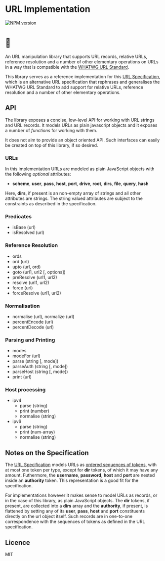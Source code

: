 URL Implementation
==================

[![NPM version][npm-image]][npm-url]

[npm-image]: https://img.shields.io/npm/v/spec-url.svg
[npm-url]: https://npmjs.org/package/spec-url

# 🌲

An URL manipulation library that supports URL records, relative URLs, reference resolution and a number of other elementary operations on URLs in a way that is compatible with the [WHATWG URL Standard][wwg].

This library serves as a reference implementation for this [URL Specification][url-spec], which is an alternative URL specification that rephrases and generalises the WHATWG URL Standard to add support for relative URLs, reference resolution and a number of other elementary operations. 

[url-spec]: https://alwinb.github.io/url-specification/
[url-spec-model]: https://alwinb.github.io/url-specification/#url-model
[wwg]: https://url.spec.whatwg.org/

API
---

The library exposes a concise, low-level API for working with URL strings and URL records. It models URLs as plain javascript objects and it exposes a number of _functions_ for working with them.

It does not aim to provide an object oriented API. Such interfaces can easily be created on top of this library, if so desired.

### URLs

In this implementation URLs are modeled as plain JavaScript objects with the following _optional_ attributes:

* **scheme**, **user**, **pass**, **host**, **port**, **drive**, **root**, **dirs**, **file**, **query**, **hash**

Here, **dirs**, if present is an non-empty array of strings and all other attributes are strings. The string valued attributes are subject to the constraints as described in the specification.

### Predicates

* isBase (url)
* isResolved (url)

### Reference Resolution

* ords
* ord (url)
* upto (url, ord)
* goto (url1, url2 [, options])
* preResolve (url1, url2)
* resolve (url1, url2)
* force (url)
* forceResolve (url1, url2)

### Normalisation

* normalise (url), normalize (url)
* percentEncode (url)
* percentDecode (url)

### Parsing and Printing

* modes
* modeFor (url)
* parse (string [, mode])
* parseAuth (string [, mode])
* parseHost (string [, mode])
* print (url)

### Host processing

* ipv4
  * parse (string)
  * print (number)
  * normalise (string)
* ipv6
  * parse (string)
  * print (num-array)
  * normalise (string)


Notes on the Specification
--------------------------

The [URL Specification][url-spec] models URLs as [ordered sequences of tokens][url-spec-model], with at most one token per type, except for **dir** tokens, of which it may have any amount. Futhermore, the **username**, **password**, **host** and **port** are nested inside an **authority** token. This representation is a good fit for the specification.

For implementations however it makes sense to model URLs as records, or in the case of this library, as plain JavaScript objects. The **dir** tokens, if present, are collected into a **dirs** array and the **authority**, if present, is flattened by setting any of its **user**, **pass**, **host** and **port** constituents directly on the url object itself. Such records are in one-to-one correspondence with the sequences of tokens as defined in the URL specification.


Licence
-------

MIT




